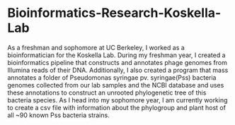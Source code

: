 # Bioinformatics-Research-Koskella-Lab
As a freshman and sophomore at UC Berkeley, I worked as a bioinformatician for the Koskella Lab. During my freshman year, I created a bioinformatics pipeline that constructs and annotates phage genomes from Illumina reads of their DNA. Additionally, I also created a program that mass annotates a folder of Pseudomonas syringae pv. syringae(Pss) bacteria genomes collected from our lab samples and the NCBI database and uses these annotations to construct an unrooted phylogenetic tree of this bacteria species. As I head into my sophomore year, I am currently working to create a csv file with information about the phylogroup and plant host of all ~90 known Pss bacteria strains. 
